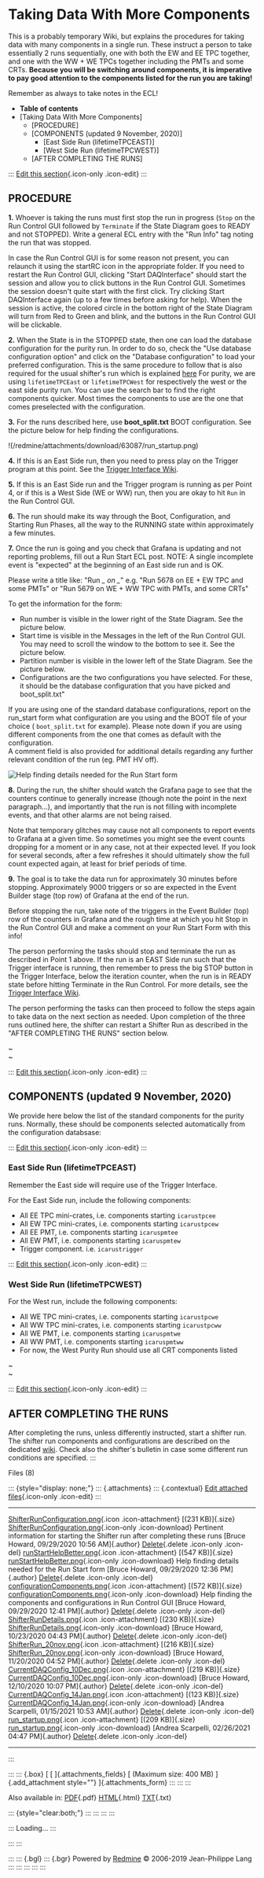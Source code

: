 

# Taking Data With More Components

This is a probably temporary Wiki, but explains the procedures for
taking data with many components in a single run. These instruct a
person to take essentially 2 runs sequentially, one with both the EW and
EE TPC together, and one with the WW + WE TPCs together including the
PMTs and some CRTs. **Because you will be switching around components,
it is imperative to pay good attention to the components listed for the
run you are taking!**

Remember as always to take notes in the ECL!

-   **Table of contents**
-   [Taking Data With More
    Components]
    -   [PROCEDURE]
    -   [COMPONENTS (updated 9
        November, 2020)]
        -   [East Side Run
            (lifetimeTPCEAST)]
        -   [West Side Run
            (lifetimeTPCWEST)]
    -   [AFTER COMPLETING THE RUNS]

::: 
[Edit this
section](TakingDataWithMoreComponents/edit?section=2){.icon-only
.icon-edit}
:::



## **PROCEDURE**

**1.** Whoever is taking the runs must first stop the run in progress
(`Stop` on the Run Control GUI followed by `Terminate` if the State
Diagram goes to READY and not STOPPED). Write a general ECL entry with
the \"Run Info\" tag noting the run that was stopped.

In case the Run Control GUI is for some reason not present, you can
relaunch it using the startRC icon in the appropriate folder. If you
need to restart the Run Control GUI, clicking \"Start DAQInterface\"
should start the session and allow you to click buttons in the Run
Control GUI. Sometimes the session doesn\'t quite start with the first
click. Try clicking Start DAQInterface again (up to a few times before
asking for help). When the session is active, the colored circle in the
bottom right of the State Diagram will turn from Red to Green and blink,
and the buttons in the Run Control GUI will be clickable.

**2.** When the State is in the STOPPED state, then one can load the
database configuration for the purity run. In order to do so, check the
\"Use database configuration option\" and click on the \"Database
configuration\" to load your preferred configuration. This is the same
procedure to follow that is also required for the usual shifter\'s run
which is explained
[here](Taking_data_from_the_Control_Room)
For purity, we are using `lifetimeTPCEast` or `lifetimeTPCWest` for
respectively the west or the east side purity run. You can use the
search bar to find the right components quicker. Most times the
components to use are the one that comes preselected with the
configuration.

**3.** For the runs described here, use **boot_split.txt** BOOT
configuration. See the picture below for help finding the
configurations.

!(/redmine/attachments/download/63087/run_startup.png)

**4.** If this is an East Side run, then you need to press play on the
Trigger program at this point. See the [Trigger Interface
Wiki](Trigger_Interface).

**5.** If this is an East Side run and the Trigger program is running as
per Point 4, or if this is a West Side (WE or WW) run, then you are okay
to hit `Run` in the Run Control GUI.

**6.** The run should make its way through the Boot, Configuration, and
Starting Run Phases, all the way to the RUNNING state within
approximately a few minutes.

**7.** Once the run is going and you check that Grafana is updating and
not reporting problems, fill out a Run Start ECL post. NOTE: A single
incomplete event is \"expected\" at the beginning of an East side run
and is OK.

Please write a title like: \"Run *\_ on \_*\" e.g. \"Run 5678 on EE + EW
TPC and some PMTs\" or \"Run 5679 on WE + WW TPC with PMTs, and some
CRTs\"

To get the information for the form:

-   Run number is visible in the lower right of the State Diagram. See
    the picture below.
-   Start time is visible in the Messages in the left of the Run Control
    GUI. You may need to scroll the window to the bottom to see it. See
    the picture below.
-   Partition number is visible in the lower left of the State Diagram.
    See the picture below.
-   Configurations are the two configurations you have selected. For
    these, it should be the database configuration that you have picked
    and boot_split.txt\"

If you are using one of the standard database configurations, report on
the run_start form what configuration are you using and the BOOT file of
your choice ( `boot_split.txt` for example). Please note down if you are
using different components from the one that comes as default with the
configuration.\
A comment field is also provided for additional details regarding any
further relevant condition of the run (eg. PMT HV off).

![Help finding details needed for the Run Start
form](/redmine/attachments/download/61146/runStartHelpBetter.png "Help finding details needed for the Run Start form")

**8.** During the run, the shifter should watch the Grafana page to see
that the counters continue to generally increase (though note the point
in the next paragraph\...), and importantly that the run is not filling
with incomplete events, and that other alarms are not being raised.

Note that temporary glitches may cause not all components to report
events to Grafana at a given time. So sometimes you might see the event
counts dropping for a moment or in any case, not at their expected
level. If you look for several seconds, after a few refreshes it should
ultimately show the full count expected again, at least for brief
periods of time.

**9.** The goal is to take the data run for approximately 30 minutes
before stopping. Approximately 9000 triggers or so are expected in the
Event Builder stage (top row) of Grafana at the end of the run.

Before stopping the run, take note of the triggers in the Event Builder
(top) row of the counters in Grafana and the rough time at which you hit
Stop in the Run Control GUI and make a comment on your Run Start Form
with this info!

The person performing the tasks should stop and terminate the run as
described in Point 1 above. If the run is an EAST Side run such that the
Trigger interface is running, then remember to press the big STOP button
in the Trigger Interface, below the iteration counter, when the run is
in READY state before hitting Terminate in the Run Control. For more
details, see the [Trigger Interface
Wiki](Trigger_Interface).

The person performing the tasks can then proceed to follow the steps
again to take data on the next section as needed. Upon completion of the
three runs outlined here, the shifter can restart a Shifter Run as
described in the \"AFTER COMPLETING THE RUNS\" section below.

~\
~

::: 
[Edit this
section](TakingDataWithMoreComponents/edit?section=3){.icon-only
.icon-edit}
:::



## **COMPONENTS (updated 9 November, 2020)**

We provide here below the list of the standard components for the purity
runs. Normally, these should be components selected automatically from
the configuration databsase:

::: 
[Edit this
section](TakingDataWithMoreComponents/edit?section=4){.icon-only
.icon-edit}
:::



### East Side Run (lifetimeTPCEAST)

Remember the East side will require use of the Trigger Interface.

For the East Side run, include the following components:

-   All EE TPC mini-crates, i.e. components starting `icarustpcee`
-   All EW TPC mini-crates, i.e. components starting `icarustpcew`
-   All EE PMT, i.e. components starting `icaruspmtee`
-   All EW PMT, i.e. components starting `icaruspmtew`
-   Trigger component. i.e. `icarustrigger`

::: 
[Edit this
section](TakingDataWithMoreComponents/edit?section=5){.icon-only
.icon-edit}
:::



### West Side Run (lifetimeTPCWEST)

For the West run, include the following components:

-   All WE TPC mini-crates, i.e. components starting `icarustpcwe`
-   All WW TPC mini-crates, i.e. components starting `icarustpcww`
-   All WE PMT, i.e. components starting `icaruspmtwe`
-   All WW PMT, i.e. components starting `icaruspmtww`
-   For now, the West Purity Run should use all CRT components listed

~\
~

::: 
[Edit this
section](TakingDataWithMoreComponents/edit?section=6){.icon-only
.icon-edit}
:::



## **AFTER COMPLETING THE RUNS**

After completing the runs, unless differently instructed, start a
shifter run. The shifter run components and configurations are described
on the dedicated
[wiki](Taking_data_from_the_Control_Room).
Check also the shifter\'s bulletin in case some different run conditions
are specified.
:::

Files (8)

::: {style="display: none;"}
::: {.attachments}
::: {.contextual}
[Edit attached
files](/redmine/attachments/wiki_pages/29408/edit "Edit attached files"){.icon-only
.icon-edit}
:::

  ---------------------------------------------------------------------------------------------------------------------------------------------------------------------------------------------------------------------------------------------------------------------- -------------------------------------------------------------------------------- -------------------------------------------------- -----------------------------------------------------------------------------
  [ShifterRunConfiguration.png](/redmine/attachments/61141/ShifterRunConfiguration.png){.icon .icon-attachment} [(231 KB)]{.size} [ShifterRunConfiguration.png](/redmine/attachments/download/61141/ShifterRunConfiguration.png "Download"){.icon-only .icon-download}   Pertinent information for starting the Shifter run after completing these runs   [Bruce Howard, 09/29/2020 10:56 AM]{.author}       [Delete](/redmine/attachments/61141 "Delete"){.delete .icon-only .icon-del}
  [runStartHelpBetter.png](/redmine/attachments/61146/runStartHelpBetter.png){.icon .icon-attachment} [(547 KB)]{.size} [runStartHelpBetter.png](/redmine/attachments/download/61146/runStartHelpBetter.png "Download"){.icon-only .icon-download}                       Help finding details needed for the Run Start form                               [Bruce Howard, 09/29/2020 12:36 PM]{.author}       [Delete](/redmine/attachments/61146 "Delete"){.delete .icon-only .icon-del}
  [configurationComponents.png](/redmine/attachments/61147/configurationComponents.png){.icon .icon-attachment} [(572 KB)]{.size} [configurationComponents.png](/redmine/attachments/download/61147/configurationComponents.png "Download"){.icon-only .icon-download}   Help finding the components and configurations in Run Control GUI                [Bruce Howard, 09/29/2020 12:41 PM]{.author}       [Delete](/redmine/attachments/61147 "Delete"){.delete .icon-only .icon-del}
  [ShifterRunDetails.png](/redmine/attachments/61479/ShifterRunDetails.png){.icon .icon-attachment} [(230 KB)]{.size} [ShifterRunDetails.png](/redmine/attachments/download/61479/ShifterRunDetails.png "Download"){.icon-only .icon-download}                                                                                                            [Bruce Howard, 10/23/2020 04:43 PM]{.author}       [Delete](/redmine/attachments/61479 "Delete"){.delete .icon-only .icon-del}
  [ShifterRun_20nov.png](/redmine/attachments/62222/ShifterRun_20nov.png){.icon .icon-attachment} [(216 KB)]{.size} [ShifterRun_20nov.png](/redmine/attachments/download/62222/ShifterRun_20nov.png "Download"){.icon-only .icon-download}                                                                                                                [Bruce Howard, 11/20/2020 04:52 PM]{.author}       [Delete](/redmine/attachments/62222 "Delete"){.delete .icon-only .icon-del}
  [CurrentDAQConfig_10Dec.png](/redmine/attachments/62338/CurrentDAQConfig_10Dec.png){.icon .icon-attachment} [(219 KB)]{.size} [CurrentDAQConfig_10Dec.png](/redmine/attachments/download/62338/CurrentDAQConfig_10Dec.png "Download"){.icon-only .icon-download}                                                                                        [Bruce Howard, 12/10/2020 10:07 PM]{.author}       [Delete](/redmine/attachments/62338 "Delete"){.delete .icon-only .icon-del}
  [CurrentDAQConfig_14Jan.png](/redmine/attachments/62461/CurrentDAQConfig_14Jan.png){.icon .icon-attachment} [(123 KB)]{.size} [CurrentDAQConfig_14Jan.png](/redmine/attachments/download/62461/CurrentDAQConfig_14Jan.png "Download"){.icon-only .icon-download}                                                                                        [Andrea Scarpelli, 01/15/2021 10:53 AM]{.author}   [Delete](/redmine/attachments/62461 "Delete"){.delete .icon-only .icon-del}
  [run_startup.png](/redmine/attachments/63087/run_startup.png){.icon .icon-attachment} [(209 KB)]{.size} [run_startup.png](/redmine/attachments/download/63087/run_startup.png "Download"){.icon-only .icon-download}                                                                                                                                    [Andrea Scarpelli, 02/26/2021 04:47 PM]{.author}   [Delete](/redmine/attachments/63087 "Delete"){.delete .icon-only .icon-del}
  ---------------------------------------------------------------------------------------------------------------------------------------------------------------------------------------------------------------------------------------------------------------------- -------------------------------------------------------------------------------- -------------------------------------------------- -----------------------------------------------------------------------------
:::

::: 
::: {.box}
[ [ ]{.attachments_fields} [ (Maximum size: 400 MB) ]{.add_attachment
style=""} ]{.attachments_form}
:::
:::
:::

Also available in:
[PDF](TakingDataWithMoreComponents.pdf){.pdf}
[HTML](TakingDataWithMoreComponents.html){.html}
[TXT](TakingDataWithMoreComponents.txt){.txt}

::: {style="clear:both;"}
:::
:::
:::
:::

::: 
Loading\...
:::

::: 
:::

::: 
::: {.bgl}
::: {.bgr}
Powered by [Redmine](https://www.redmine.org/) © 2006-2019 Jean-Philippe
Lang
:::
:::
:::
:::
:::
